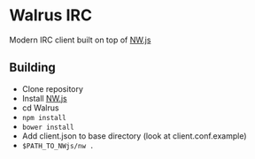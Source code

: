 # Walrus IRC
Modern IRC client built on top of [NW.js](https://github.com/nwjs/nw.js)

## Building
* Clone repository
* Install [NW.js](https://github.com/nwjs/nw.js)
* cd Walrus
* `npm install`
* `bower install`
* Add client.json to base directory (look at client.conf.example)
* `$PATH_TO_NWjs/nw .`